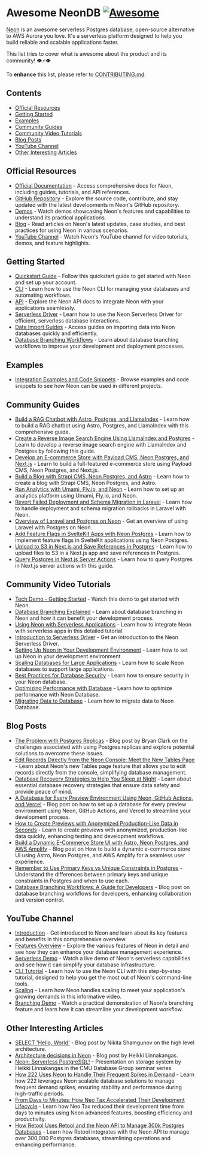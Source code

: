 # Awesome NeonDB   [![Awesome](https://awesome.re/badge-flat.svg)](https://awesome.re)

[Neon](https://neon.tech) is an awesome serverless Postgres database, open-source alternative to AWS Aurora you love. It's a serverless platform designed to help you build reliable and scalable applications faster.

This list tries to cover what is awesome about the product and its community! 👁⚡️👁

To **enhance** this list, please refer to [CONTRIBUTING.md](CONTRIBUTING.md).

## Contents

- [Official Resources](#official-resources)
- [Getting Started](#getting-started)
- [Examples](#examples)
- [Community Guides](#community-guides)
- [Community Video Tutorials](#community-video-tutorials)
- [Blog Posts](#blog-posts)
- [YouTube Channel](#youtube-channel)
- [Other Interesting Articles](#other-interesting-articles)

## Official Resources

- [Official Documentation](https://neon.tech/docs) - Access comprehensive docs for Neon, including guides, tutorials, and API references.
- [GitHub Repository](https://github.com/neondatabase/neon) - Explore the source code, contribute, and stay updated with the latest developments in Neon's GitHub repository.
- [Demos](https://neon.tech/demos) - Watch demos showcasing Neon's features and capabilities to understand its practical applications.
- [Blog](https://neon.tech/blog) - Read articles on Neon's latest updates, case studies, and best practices for using Neon in various scenarios.
- [YouTube Channel](https://www.youtube.com/@neondatabase) - Watch Neon's YouTube channel for video tutorials, demos, and feature highlights.

## Getting Started

- [Quickstart Guide](https://neon.tech/docs/get-started-with-neon/signing-up) - Follow this quickstart guide to get started with Neon and set up your account.
- [CLI](https://neon.tech/docs/reference/neon-cli) - Learn how to use the Neon CLI for managing your databases and automating workflows.
- [API](https://api-docs.neon.tech/reference/getting-started-with-neon-api) - Explore the Neon API docs to integrate Neon with your applications seamlessly.
- [Serverless Driver](https://neon.tech/docs/serverless/serverless-driver) - Learn how to use the Neon Serverless Driver for efficient, serverless database interactions.
- [Data Import Guides](https://neon.tech/docs/import/import-intro) - Access guides on importing data into Neon databases quickly and efficiently.
- [Database Branching Workflows](https://neon.tech/flow) - Learn about database branching workflows to improve your development and deployment processes.

## Examples

- [Integration Examples and Code Snippets](https://github.com/neondatabase/examples) - Browse examples and code snippets to see how Neon can be used in different projects.


## Community Guides

- [Build a RAG Chatbot with Astro, Postgres, and LlamaIndex](https://neon.tech/guides/chatbot-astro-postgres-llamaindex) - Learn how to build a RAG chatbot using Astro, Postgres, and LlamaIndex with this comprehensive guide.
- [Create a Reverse Image Search Engine Using LlamaIndex and Postgres](https://neon.tech/guides/llamaindex-postgres-search-images) - Learn to develop a reverse image search engine with LlamaIndex and Postgres by following this guide.
- [Develop an E-commerce Store with Payload CMS, Neon Postgres, and Next.js](https://neon.tech/guides/payload) - Learn to build a full-featured e-commerce store using Payload CMS, Neon Postgres, and Next.js.
- [Build a Blog with Strapi CMS, Neon Postgres, and Astro](https://neon.tech/guides/strapi-cms) - Learn how to create a blog with Strapi CMS, Neon Postgres, and Astro.
- [Run Analytics with Umami, Fly.io, and Neon](https://neon.tech/guides/self-hosting-umami-neon) - Learn how to set up an analytics platform using Umami, Fly.io, and Neon.
- [Revert Failed Deployment and Schema Migration in Laravel](https://neon.tech/guides/laravel-migration-rollbacks) - Learn how to handle deployment and schema migration rollbacks in Laravel with Neon.
- [Overview of Laravel and Postgres on Neon](https://neon.tech/guides/laravel-overview) - Get an overview of using Laravel with Postgres on Neon.
- [Add Feature Flags in SvelteKit Apps with Neon Postgres](https://neon.tech/guides/feature-flags-sveltekit) - Learn how to implement feature flags in SvelteKit applications using Neon Postgres.
- [Upload to S3 in Next.js and Save References in Postgres](https://neon.tech/guides/next-upload-aws-s3) - Learn how to upload files to S3 in a Next.js app and save references in Postgres.
- [Query Postgres in Next.js Server Actions](https://neon.tech/guides/next-server-actions) - Learn how to query Postgres in Next.js server actions with this guide.

## Community Video Tutorials

- [Tech Demo - Getting Started](https://www.youtube.com/watch?v=JtgwiJggOU0) - Watch this demo to get started with Neon.
- [Database Branching Explained](https://www.youtube.com/watch?v=hFULG1Dx8wo) - Learn about database branching in Neon and how it can benefit your development process.
- [Using Neon with Serverless Applications](https://www.youtube.com/watch?v=9pCsyBlpmrc&t=2s) - Learn how to integrate Neon with serverless apps in this detailed tutorial.
- [Introduction to Serverless Driver](https://www.youtube.com/watch?v=_LF-IvJsr5Y) - Get an introduction to the Neon Serverless Driver.
- [Setting Up Neon in Your Development Environment](https://www.youtube.com/watch?v=cxgAN7T3rq8) - Learn how to set up Neon in your development environment.
- [Scaling Databases for Large Applications](https://www.youtube.com/watch?v=jXyTIQOfTTk&t=7838s) - Learn how to scale Neon databases to support large applications.
- [Best Practices for Database Security](https://www.youtube.com/watch?v=W-Bd7nzzz3o&t=426s) - Learn how to ensure security in your Neon database.
- [Optimizing Performance with Database](https://www.youtube.com/watch?v=N_uNKAus0II&t=6387s) - Learn how to optimize performance with Neon Database.
- [Migrating Data to Database](https://www.youtube.com/watch?v=duMr6MTViUY) - Learn how to migrate data to Neon Database.

## Blog Posts

- [The Problem with Postgres Replicas](https://neon.tech/blog/the-problem-with-postgres-replicas) - Blog post by Bryan Clark on the challenges associated with using Postgres replicas and explore potential solutions to overcome these issues.
- [Edit Records Directly from the Neon Console: Meet the New Tables Page](https://neon.tech/blog/edit-records-directly-from-the-neon-console-meet-the-new-tables-page) - Learn about Neon's new Tables page feature that allows you to edit records directly from the console, simplifying database management.
- [Database Recovery Strategies to Help You Sleep at Night](https://neon.tech/blog/database-recovery-strategies-to-help-you-sleep-at-night) - Learn about essential database recovery strategies that ensure data safety and provide peace of mind.
- [A Database for Every Preview Environment Using Neon, GitHub Actions, and Vercel](https://neon.tech/blog/branching-with-preview-environments) - Blog post on how to set up a database for every preview environment using Neon, GitHub Actions, and Vercel to streamline your development process.
- [How to Create Previews with Anonymized Production-Like Data in Seconds](https://neon.tech/blog/how-to-create-previews-with-anonymized-production-like-data-in-seconds) - Learn to create previews with anonymized, production-like data quickly, enhancing testing and development workflows.
- [Build a Dynamic E-Commerce Store UI with Astro, Neon Postgres, and AWS Amplify](https://neon.tech/blog/build-a-dynamic-e-commerce-store-ui-with-astro-neon-postgres-and-aws-amplify) - Blog post on How to build a dynamic e-commerce store UI using Astro, Neon Postgres, and AWS Amplify for a seamless user experience.
- [Remember to Use Primary Keys vs Unique Constraints in Postgres](https://neon.tech/blog/remember-to-use-primary-keys-vs-unique-constraints-in-postgres) - Understand the differences between primary keys and unique constraints in Postgres and when to use each.
- [Database Branching Workflows: A Guide for Developers](https://neon.tech/blog/database-branching-workflows-a-guide-for-developers) - Blog post on database branching workflows for developers, enhancing collaboration and version control.


## YouTube Channel

- [Introduction](https://www.youtube.com/watch?v=EB0Nu_e9wCs) - Get introduced to Neon and learn about its key features and benefits in this comprehensive overview.
- [Features Overview](https://www.youtube.com/watch?v=I6DCo5RwHBE&t=474s) - Explore the various features of Neon in detail and see how they can enhance your database management experience.
- [Serverless Demo](https://www.youtube.com/watch?v=kvIK2NpuF2I) - Watch a live demo of Neon's serverless capabilities and see how it can simplify your database infrastructure.
- [CLI Tutorial](https://www.youtube.com/watch?v=i_mAHOhpBSA) - Learn how to use the Neon CLI with this step-by-step tutorial, designed to help you get the most out of Neon's command-line tools.
- [Scaling](https://www.youtube.com/watch?v=atuu5XWkHBI) - Learn how Neon handles scaling to meet your application's growing demands in this informative video.
- [Branching Demo](https://www.youtube.com/watch?v=MSdHFUCeQ8g) - Watch a practical demonstration of Neon's branching feature and learn how it can streamline your development workflow.

## Other Interesting Articles

- [SELECT 'Hello, World'](https://neon.tech/blog/hello-world/) - Blog post by Nikita Shamgunov on the high level architecture.
- [Architecture decisions in Neon](https://neon.tech/blog/architecture-decisions-in-neon/) - Blog post by Heikki Linnakangas.
- [Neon: Serverless PostgreSQL!](https://www.youtube.com/watch?v=rES0yzeERns) - Presentation on storage system by Heikki Linnakangas in the CMU Database Group seminar series.
- [How 222 Uses Neon to Handle Their Frequent Spikes in Demand](https://neon.tech/blog/how-222-uses-neon-to-handle-their-frequent-spikes-in-demand) - Learn how 222 leverages Neon scalable database solutions to manage frequent demand spikes, ensuring stability and performance during high-traffic periods.
- [From Days to Minutes: How Neo Tax Accelerated Their Development Lifecycle](https://neon.tech/blog/from-days-to-minutes-how-neo-tax-accelerated-their-development-lifecycle) - Learn how Neo.Tax reduced their development time from days to minutes using Neon advanced features, boosting efficiency and productivity.
- [How Retool Uses Retool and the Neon API to Manage 300k Postgres Databases](https://neon.tech/blog/how-retool-uses-retool-and-the-neon-api-to-manage-300k-postgres-databases) - Learn how Retool integrates with the Neon API to manage over 300,000 Postgres databases, streamlining operations and enhancing performance.
